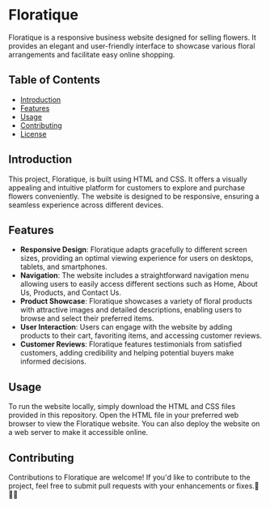 # Floratique

Floratique is a responsive business website designed for selling flowers. It provides an elegant and user-friendly interface to showcase various floral arrangements and facilitate easy online shopping. 

## Table of Contents
- [Introduction](#introduction)
- [Features](#features)
- [Usage](#usage)
- [Contributing](#contributing)
- [License](#license)

## Introduction
This project, Floratique, is built using HTML and CSS. It offers a visually appealing and intuitive platform for customers to explore and purchase flowers conveniently. The website is designed to be responsive, ensuring a seamless experience across different devices.

## Features
- **Responsive Design**: Floratique adapts gracefully to different screen sizes, providing an optimal viewing experience for users on desktops, tablets, and smartphones.
- **Navigation**: The website includes a straightforward navigation menu allowing users to easily access different sections such as Home, About Us, Products, and Contact Us.
- **Product Showcase**: Floratique showcases a variety of floral products with attractive images and detailed descriptions, enabling users to browse and select their preferred items.
- **User Interaction**: Users can engage with the website by adding products to their cart, favoriting items, and accessing customer reviews.
- **Customer Reviews**: Floratique features testimonials from satisfied customers, adding credibility and helping potential buyers make informed decisions.

## Usage
To run the website locally, simply download the HTML and CSS files provided in this repository. Open the HTML file in your preferred web browser to view the Floratique website. You can also deploy the website on a web server to make it accessible online.

## Contributing
Contributions to Floratique are welcome! If you'd like to contribute to the project, feel free to submit pull requests with your enhancements or fixes.🌸🌷🌺
